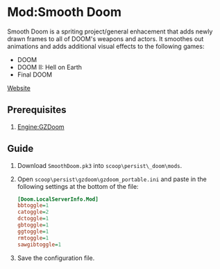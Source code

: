 # Mod:Smooth Doom

Smooth Doom is a spriting project/general enhacement that adds newly drawn
frames to all of DOOM's weapons and actors. It smoothes out animations and adds
additional visual effects to the following games:

- DOOM
- DOOM II: Hell on Earth
- Final DOOM

[Website][]

## Prerequisites

1. [Engine:GZDoom](engine_gzdoom.md)

## Guide

1. Download `SmoothDoom.pk3` into `scoop\persist\_doom\mods`.
1. Open `scoop\persist\gzdoom\gzdoom_portable.ini` and paste in the following
   settings at the bottom of the file:

   ```ini
   [Doom.LocalServerInfo.Mod]
   bbtoggle=1
   catoggle=2
   dctoggle=1
   gbtoggle=1
   ggtoggle=1
   rmtoggle=1
   sawgibtoggle=1
   ```

1. Save the configuration file.

<!-- Reference Links -->

[Website]: https://forum.zdoom.org/viewtopic.php?t=45550
